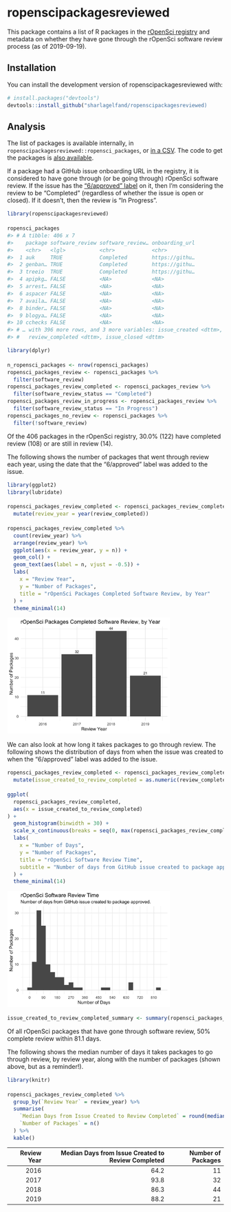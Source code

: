 
<!-- README.md is generated from README.Rmd. Please edit that file -->

# ropenscipackagesreviewed

This package contains a list of R packages in the [rOpenSci
registry](https://github.com/ropensci/roregistry/) and metadata on
whether they have gone through the rOpenSci software review process (as
of 2019-09-19).

## Installation

You can install the development version of ropenscipackagesreviewed
with:

``` r
# install.packages("devtools")
devtools::install_github("sharlagelfand/ropenscipackagesreviewed)
```

## Analysis

The list of packages is available internally, in
`ropenscipackagesreviewed::ropensci_packages`, or [in a
CSV](https://github.com/sharlagelfand/ropenscipackagesreviewed/blob/master/data-raw/ropensci_packages.csv).
The code to get the packages is [also
available](https://github.com/sharlagelfand/ropenscipackagesreviewed/blob/master/data-raw/ropensci_packages.R).

If a package had a GitHub issue onboarding URL in the registry, it is
considered to have gone through (or be going through) rOpenSci software
review. If the issue has the [“6/approved”
label](https://github.com/ropensci/software-review/issues?utf8=%E2%9C%93&q=is%3Aissue+label%3A6%2Fapproved+)
on it, then I’m considering the review to be “Completed” (regardless of
whether the issue is open or closed). If it doesn’t, then the review is
“In Progress”.

``` r
library(ropenscipackagesreviewed)

ropensci_packages
#> # A tibble: 406 x 7
#>    package software_review software_review… onboarding_url
#>    <chr>   <lgl>           <chr>            <chr>         
#>  1 auk     TRUE            Completed        https://githu…
#>  2 genban… TRUE            Completed        https://githu…
#>  3 treeio  TRUE            Completed        https://githu…
#>  4 apipkg… FALSE           <NA>             <NA>          
#>  5 arrest… FALSE           <NA>             <NA>          
#>  6 aspacer FALSE           <NA>             <NA>          
#>  7 availa… FALSE           <NA>             <NA>          
#>  8 binder… FALSE           <NA>             <NA>          
#>  9 blogya… FALSE           <NA>             <NA>          
#> 10 cchecks FALSE           <NA>             <NA>          
#> # … with 396 more rows, and 3 more variables: issue_created <dttm>,
#> #   review_completed <dttm>, issue_closed <dttm>
```

``` r
library(dplyr)

n_ropensci_packages <- nrow(ropensci_packages)
ropensci_packages_review <- ropensci_packages %>%
  filter(software_review)
ropensci_packages_review_completed <- ropensci_packages_review %>%
  filter(software_review_status == "Completed")
ropensci_packages_review_in_progress <- ropensci_packages_review %>%
  filter(software_review_status == "In Progress")
ropensci_packages_no_review <- ropensci_packages %>%
  filter(!software_review)
```

Of the 406 packages in the rOpenSci registry, 30.0% (122) have completed
review (108) or are still in review (14).

The following shows the number of packages that went through review each
year, using the date that the “6/approved” label was added to the issue.

``` r
library(ggplot2)
library(lubridate)

ropensci_packages_review_completed <- ropensci_packages_review_completed %>%
  mutate(review_year = year(review_completed))

ropensci_packages_review_completed %>%
  count(review_year) %>%
  arrange(review_year) %>%
  ggplot(aes(x = review_year, y = n)) +
  geom_col() +
  geom_text(aes(label = n, vjust = -0.5)) +
  labs(
    x = "Review Year",
    y = "Number of Packages",
    title = "rOpenSci Packages Completed Software Review, by Year"
  ) +
  theme_minimal(14)
```

<img src="man/figures/README-packages-reviewed-by-year-1.png" width="75%" />

We can also look at how long it takes packages to go through review. The
following shows the distribution of days from when the issue was created
to when the “6/approved” label was added to the
issue.

``` r
ropensci_packages_review_completed <- ropensci_packages_review_completed %>%
  mutate(issue_created_to_review_completed = as.numeric(review_completed - issue_created) / (60 * 60 * 24))

ggplot(
  ropensci_packages_review_completed,
  aes(x = issue_created_to_review_completed)
) +
  geom_histogram(binwidth = 30) +
  scale_x_continuous(breaks = seq(0, max(ropensci_packages_review_completed[["issue_created_to_review_completed"]]), 90)) +
  labs(
    x = "Number of Days",
    y = "Number of Packages",
    title = "rOpenSci Software Review Time",
    subtitle = "Number of days from GitHub issue created to package approved."
  ) +
  theme_minimal(14)
```

<img src="man/figures/README-days-to-review-1.png" width="75%" />

``` r
issue_created_to_review_completed_summary <- summary(ropensci_packages_review_completed[["issue_created_to_review_completed"]])
```

Of all rOpenSci packages that have gone through software review, 50%
complete review within 81.1 days.

The following shows the median number of days it takes packages to go
through review, by review year, along with the number of packages (shown
above, but as a reminder\!).

``` r
library(knitr)

ropensci_packages_review_completed %>%
  group_by(`Review Year` = review_year) %>%
  summarise(
    `Median Days from Issue Created to Review Completed` = round(median(issue_created_to_review_completed), 1),
    `Number of Packages` = n()
  ) %>%
  kable()
```

| Review Year | Median Days from Issue Created to Review Completed | Number of Packages |
| ----------: | -------------------------------------------------: | -----------------: |
|        2016 |                                               64.2 |                 11 |
|        2017 |                                               93.8 |                 32 |
|        2018 |                                               86.3 |                 44 |
|        2019 |                                               88.2 |                 21 |
